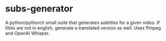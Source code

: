 # subs-generator
A python/pythorch small suite that generates subtitles for a given video. If titles are not in english, generate a translated version as well. Uses ffmpeg and OpenAI Whisper.
